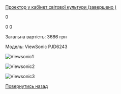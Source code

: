 ## 
[Проектор у кабінет світової культури (завершено )](/info/for-grads/проектор-у-кабінет-світової-культури/)

0

0
0

Загальна вартість: 3686 грн

Модель: ViewSonic PJD6243

![Viewsonic1](/images/info/for-grads/проектор-у-кабінет-світової-культури/ViewSonic1.jpg)

![Viewsonic2](/images/info/for-grads/проектор-у-кабінет-світової-культури/ViewSonic2.jpg)

![Viewsonic3](/images/info/for-grads/проектор-у-кабінет-світової-культури/viewsonic3.jpg)

<!-- <form action="/%D0%B4%D0%BB%D1%8F-%D0%B2%D0%B8%D0%BF%D1%83%D1%81%D0%BA%D0%BD%D0%B8%D0%BA%D1%96%D0%B2/%D0%BF%D1%80%D0%BE%D0%B5%D0%BA%D1%82%D0%BE%D1%80-%D1%83-%D0%BA%D0%B0%D0%B1%D1%96%D0%BD%D0%B5%D1%82-%D1%81%D0%B2%D1%96%D1%82%D0%BE%D0%B2%D0%BE%D1%97-%D0%BA%D1%83%D0%BB%D1%8C%D1%82%D1%83%D1%80%D0%B8" class="donateform" enctype="multipart/form-data" method="post"><input id="Email" name="Email" placeholder="email@domain.com" type="email" value="" /><input id="Name" name="Name" placeholder="Вася Пупкін" type="text" value="" /><input type="number" id="Amount" name="Amount" placeholder="100 UAH" />
<input type="hidden" id="ProjectId" name="ProjectId" value="1184" />
<input type="hidden" id="Subscribe" name="Subscribe" value="fasle" />
<input type="submit" value="Зробити внесок" />
<input name='ufprt' type='hidden' value='6F46FF485F756AA06B13D17471E3E29AB31483DA8959DDE75FC680E9424965ED2E3E76E08EFD0F12C7C388523B189DBDE8DF5419278D99F772DD015D9B905C6092FC14A82935B5A453CEF0D4235ADC0FD1D938BB511973EAB1A20AFC73E0A7833173B1B6E166472321013B5A77B8A2372FB7C32B8603D21E25B02444C97158BF6247270C79A41E6FF4498C895C6A035F' /></form> -->

[Повернутись назад](/info/for-grads/)
